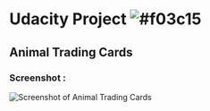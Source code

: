 # Udacity Project ![#f03c15](https://placehold.it/15/f03c15/000000?text=+) 
## Animal Trading Cards

### Screenshot : 

![ Screenshot of Animal Trading Cards](http://i.prntscr.com/pDRU9I8bQZiYofghoZyLvw.png)
